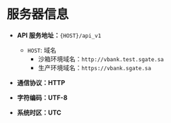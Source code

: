 # 服务器信息

- **API 服务地址：**`{HOST}/api_v1`
  - `HOST`: 域名
    - 沙箱环境域名：`http://vbank.test.sgate.sa`
    - 生产环境域名：`https://vbank.sgate.sa`

- **通信协议：HTTP**

- **字符编码：UTF-8**

- **系统时区：UTC**